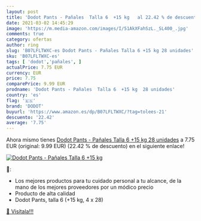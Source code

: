 ```yaml
---
layout: post
title: 'Dodot Pants - Pañales  Talla 6  +15 kg   al 22.42 % de descuento'
date: 2021-03-02 14:45:29
image: 'https://m.media-amazon.com/images/I/51AkXFahSzL._SL400_.jpg'
comments: true
category: ofertas
author: ring
slug: 'B07LFLTWXC-es Dodot Pants - Pañales Talla 6 +15 kg 28 unidades'
sku: 'B07LFLTWXC-es'
tags: [ 'dodot','pañales', ]
actualPrice: 7.75 EUR
currency: EUR
price: 7.75
comparePrice: 9.99 EUR
prodname: 'Dodot Pants - Pañales  Talla 6  +15 kg  28 unidades'
country: 'es'
flag: '🇪🇸'
brand: 'DODOT'
buyurl: 'https://www.amazon.es/dp/B07LFLTWXC/?tag=tolees-21'
descuento: '22.42'
average: '7.75'
---
```


Ahora mismo tienes [Dodot Pants - Pañales  Talla 6  +15 kg  28 unidades](https://www.amazon.es/dp/B07LFLTWXC/?tag=tolees-21) a 7.75 EUR (original: 9.99 EUR) (22.42 %  de descuento) en el siguiente enlace!

[![Dodot Pants - Pañales  Talla 6  +15 kg  ](https://m.media-amazon.com/images/I/51AkXFahSzL._SL400_.jpg)](https://www.amazon.es/dp/B07LFLTWXC/?tag=tolees-21)

🔎:

- Los mejores productos para tu cuidado personal a tu alcance, de la mano de los mejores proveedores por un módico precio
- Producto de alta calidad
- Dodot Pants, talla 6 (+15 kg, 4 x 28)

[🛒 Visítala!!!](https://www.amazon.es/dp/B07LFLTWXC/?tag=tolees-21)
